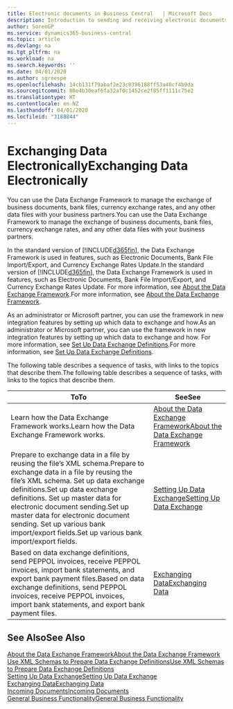 ```yaml
---
title: Electronic documents in Business Central   | Microsoft Docs
description: Introduction to sending and receiving electronic documents in Business Central.
author: SorenGP
ms.service: dynamics365-business-central
ms.topic: article
ms.devlang: na
ms.tgt_pltfrm: na
ms.workload: na
ms.search.keywords: ''
ms.date: 04/01/2020
ms.author: sgroespe
ms.openlocfilehash: 14cb131f79abaf2e23c0396188ff53a40cf4b9da
ms.sourcegitcommit: 88e4b30eaf6fa32af0c1452ce2f85ff1111c75e2
ms.translationtype: HT
ms.contentlocale: en-NZ
ms.lasthandoff: 04/01/2020
ms.locfileid: "3188844"
---
```

# <a name="exchanging-data-electronically"></a><span data-ttu-id="cfb0f-103">Exchanging Data Electronically</span><span class="sxs-lookup"><span data-stu-id="cfb0f-103">Exchanging Data Electronically</span></span>
<span data-ttu-id="cfb0f-104">You can use the Data Exchange Framework to manage the exchange of business documents, bank files, currency exchange rates, and any other data files with your business partners.</span><span class="sxs-lookup"><span data-stu-id="cfb0f-104">You can use the Data Exchange Framework to manage the exchange of business documents, bank files, currency exchange rates, and any other data files with your business partners.</span></span>

<span data-ttu-id="cfb0f-105">In the standard version of [!INCLUDE[d365fin](includes/d365fin_md.md)], the Data Exchange Framework is used in features, such as Electronic Documents, Bank File Import/Export, and Currency Exchange Rates Update.</span><span class="sxs-lookup"><span data-stu-id="cfb0f-105">In the standard version of [!INCLUDE[d365fin](includes/d365fin_md.md)], the Data Exchange Framework is used in features, such as Electronic Documents, Bank File Import/Export, and Currency Exchange Rates Update.</span></span> <span data-ttu-id="cfb0f-106">For more information, see [About the Data Exchange Framework](across-about-the-data-exchange-framework.md).</span><span class="sxs-lookup"><span data-stu-id="cfb0f-106">For more information, see [About the Data Exchange Framework](across-about-the-data-exchange-framework.md).</span></span>

<span data-ttu-id="cfb0f-107">As an administrator or Microsoft partner, you can use the framework in new integration features by setting up which data to exchange and how.</span><span class="sxs-lookup"><span data-stu-id="cfb0f-107">As an administrator or Microsoft partner, you can use the framework in new integration features by setting up which data to exchange and how.</span></span> <span data-ttu-id="cfb0f-108">For more information, see [Set Up Data Exchange Definitions](across-how-to-set-up-data-exchange-definitions.md).</span><span class="sxs-lookup"><span data-stu-id="cfb0f-108">For more information, see [Set Up Data Exchange Definitions](across-how-to-set-up-data-exchange-definitions.md).</span></span>

<span data-ttu-id="cfb0f-109">The following table describes a sequence of tasks, with links to the topics that describe them.</span><span class="sxs-lookup"><span data-stu-id="cfb0f-109">The following table describes a sequence of tasks, with links to the topics that describe them.</span></span>  

|<span data-ttu-id="cfb0f-110">To</span><span class="sxs-lookup"><span data-stu-id="cfb0f-110">To</span></span>|<span data-ttu-id="cfb0f-111">See</span><span class="sxs-lookup"><span data-stu-id="cfb0f-111">See</span></span>|  
|--------|---------|  
|<span data-ttu-id="cfb0f-112">Learn how the Data Exchange Framework works.</span><span class="sxs-lookup"><span data-stu-id="cfb0f-112">Learn how the Data Exchange Framework works.</span></span>|[<span data-ttu-id="cfb0f-113">About the Data Exchange Framework</span><span class="sxs-lookup"><span data-stu-id="cfb0f-113">About the Data Exchange Framework</span></span>](across-about-the-data-exchange-framework.md)|  
|<span data-ttu-id="cfb0f-114">Prepare to exchange data in a file by reusing the file’s XML schema.</span><span class="sxs-lookup"><span data-stu-id="cfb0f-114">Prepare to exchange data in a file by reusing the file’s XML schema.</span></span> <span data-ttu-id="cfb0f-115">Set up data exchange definitions.</span><span class="sxs-lookup"><span data-stu-id="cfb0f-115">Set up data exchange definitions.</span></span> <span data-ttu-id="cfb0f-116">Set up master data for electronic document sending.</span><span class="sxs-lookup"><span data-stu-id="cfb0f-116">Set up master data for electronic document sending.</span></span> <span data-ttu-id="cfb0f-117">Set up various bank import/export fields.</span><span class="sxs-lookup"><span data-stu-id="cfb0f-117">Set up various bank import/export fields.</span></span>|[<span data-ttu-id="cfb0f-118">Setting Up Data Exchange</span><span class="sxs-lookup"><span data-stu-id="cfb0f-118">Setting Up Data Exchange</span></span>](across-set-up-data-exchange.md)|  
|<span data-ttu-id="cfb0f-119">Based on data exchange definitions, send PEPPOL invoices, receive PEPPOL invoices, import bank statements, and export bank payment files.</span><span class="sxs-lookup"><span data-stu-id="cfb0f-119">Based on data exchange definitions, send PEPPOL invoices, receive PEPPOL invoices, import bank statements, and export bank payment files.</span></span>|[<span data-ttu-id="cfb0f-120">Exchanging Data</span><span class="sxs-lookup"><span data-stu-id="cfb0f-120">Exchanging Data</span></span>](across-exchange-data.md)|  

## <a name="see-also"></a><span data-ttu-id="cfb0f-121">See Also</span><span class="sxs-lookup"><span data-stu-id="cfb0f-121">See Also</span></span>  
[<span data-ttu-id="cfb0f-122">About the Data Exchange Framework</span><span class="sxs-lookup"><span data-stu-id="cfb0f-122">About the Data Exchange Framework</span></span>](across-about-the-data-exchange-framework.md)  
[<span data-ttu-id="cfb0f-123">Use XML Schemas to Prepare Data Exchange Definitions</span><span class="sxs-lookup"><span data-stu-id="cfb0f-123">Use XML Schemas to Prepare Data Exchange Definitions</span></span>](across-how-to-use-xml-schemas-to-prepare-data-exchange-definitions.md)  
[<span data-ttu-id="cfb0f-124">Setting Up Data Exchange</span><span class="sxs-lookup"><span data-stu-id="cfb0f-124">Setting Up Data Exchange</span></span>](across-set-up-data-exchange.md)  
[<span data-ttu-id="cfb0f-125">Exchanging Data</span><span class="sxs-lookup"><span data-stu-id="cfb0f-125">Exchanging Data</span></span>](across-exchange-data.md)  
[<span data-ttu-id="cfb0f-126">Incoming Documents</span><span class="sxs-lookup"><span data-stu-id="cfb0f-126">Incoming Documents</span></span>](across-income-documents.md)  
[<span data-ttu-id="cfb0f-127">General Business Functionality</span><span class="sxs-lookup"><span data-stu-id="cfb0f-127">General Business Functionality</span></span>](ui-across-business-areas.md)
